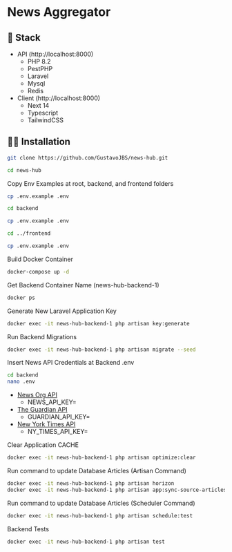 # News Aggregator

## 🍬 Stack

* API (http://localhost:8000)
  * PHP 8.2
  * PestPHP
  * Laravel 
  * Mysql
  * Redis
* Client (http://localhost:8000)
  * Next 14
  * Typescript
  * TailwindCSS

## 🧑‍💻 Installation

```bash
git clone https://github.com/GustavoJBS/news-hub.git

cd news-hub
```

Copy Env Examples at root, backend, and frontend folders

```bash
cp .env.example .env

cd backend

cp .env.example .env

cd ../frontend

cp .env.example .env
```


Build Docker Container

```bash
docker-compose up -d
```

Get Backend Container Name (news-hub-backend-1)

```bash
docker ps
```

Generate New Laravel Application Key

```bash
docker exec -it news-hub-backend-1 php artisan key:generate
```

Run Backend Migrations

```bash
docker exec -it news-hub-backend-1 php artisan migrate --seed
```

Insert News API Credentials at Backend .env

```bash
cd backend
nano .env
```

* [News Org API](https://newsapi.org/)
  * NEWS_API_KEY=
* [The Guardian API](https://open-platform.theguardian.com/)
  * GUARDIAN_API_KEY=
* [New York Times API](https://developer.nytimes.com/)
  * NY_TIMES_API_KEY=

Clear Application CACHE

```bash
docker exec -it news-hub-backend-1 php artisan optimize:clear
```

Run command to update Database Articles (Artisan Command)

```bash
docker exec -it news-hub-backend-1 php artisan horizon
docker exec -it news-hub-backend-1 php artisan app:sync-source-articles-from-apis
```

Run command to update Database Articles (Scheduler Command)

```bash
docker exec -it news-hub-backend-1 php artisan schedule:test
```

Backend Tests

```bash
docker exec -it news-hub-backend-1 php artisan test
```
